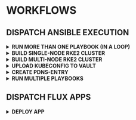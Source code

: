 # WORKFLOWS

## DISPATCH ANSIBLE EXECUTION

<details><summary><b>RUN MORE THAN ONE PLAYBOOK (IN A LOOP)</b></summary>

| NAME              | DESCRIPTION               | EXAMPLES                                                                            |
|-------------------|---------------------------|-------------------------------------------------------------------------------------|
| INVENTORY         | inventory file as string  | manager-proxmox-dev.labul.sva.de |
| PLAYBOOK NAME     | name/path of playbook     | sthings.base_os.setup, sthings.container.tools                                                           |
| EXTRA VARS        | ansible vars (extra vars) |  |
| PRIVATE KEY       | vault secret path         | ssh/data/sthings:privateKey                                                         |
| REQUIREMENTS FILE | path to requirements file | ansible/requirements.yaml                                                           |

</details>

<details><summary><b>BUILD SINGLE-NODE RKE2 CLUSTER</b></summary>

| NAME              | DESCRIPTION               | EXAMPLES                                                                            |
|-------------------|---------------------------|-------------------------------------------------------------------------------------|
| INVENTORY         | inventory file as string  | [initial_master_node]+manager-proxmox-dev.labul.sva.de+[additional_master_nodes]    |
| PLAYBOOK NAME     | name/path of playbook     | sthings.deploy_rke.rke2                                                             |
| EXTRA VARS        | ansible vars (extra vars) | -e cluster_setup=singlenode -e rke2_k8s_version=1.28.9 -e rke2_release_kind=rke2r1 |
| PRIVATE KEY       | vault secret path         | ssh/data/sthings:privateKey                                                         |
| REQUIREMENTS FILE | path to requirements file | ansible/requirements.yaml                                                           |

</details>

<details><summary><b>BUILD MULTI-NODE RKE2 CLUSTER</b></summary>

| NAME              | DESCRIPTION               | EXAMPLES                                                                            |
|-------------------|---------------------------|-------------------------------------------------------------------------------------|
| INVENTORY         | inventory file as string  | [initial_master_node]+manager-proxmox-dev.labul.sva.de+[additional_master_nodes]+manager-proxmox-dev-2.labul.sva.de+manager-proxmox-dev-3.labul.sva.de+    |
| PLAYBOOK NAME     | name/path of playbook     | sthings.deploy_rke.rke2                                                             |
| EXTRA VARS        | ansible vars (extra vars) | -e cluster_setup=multinode |
| PRIVATE KEY       | vault secret path         | ssh/data/sthings:privateKey                                                         |
| REQUIREMENTS FILE | path to requirements file | ansible/requirements.yaml                                                           |

</details>

<details><summary><b>UPLOAD KUBECONFIG TO VAULT</b></summary>

| NAME              | DESCRIPTION               | EXAMPLES                                                                            |
|-------------------|---------------------------|-------------------------------------------------------------------------------------|
| INVENTORY         | inventory file as string  | [initial_master_node]+sandiego2.labul.sva.de+ |
| PLAYBOOK NAME     | name/path of playbook     | ansible/playbooks/upload-kubeconfig-vault.yaml |
| EXTRA VARS        | ansible vars (extra vars) | -e kubeconfig_path=/etc/rancher/rke2/rke2.yaml -e secret_path_kubeconfig=kubeconfigs -e cluster_name=sandiego2 -e target_host=sandiego2 |
| PRIVATE KEY       | vault secret path         | ssh/data/sthings:privateKey                                                         |
| REQUIREMENTS FILE | path to requirements file | ansible/requirements.yaml                                                           |

</details>

<details><summary><b>CREATE PDNS-ENTRY</b></summary>

| NAME              | DESCRIPTION               | EXAMPLES                                                                            |
|-------------------|---------------------------|-------------------------------------------------------------------------------------|
| INVENTORY         | inventory file as string  | localhost |
| PLAYBOOK NAME     | name/path of playbook     | ansible/playbooks/pdns-ingress-entry.yaml |
| EXTRA VARS        | ansible vars (extra vars) | -e hostname=sandiego2 -e ip_address=10.31.103.9 -e entry_zone=sthings-vsphere.labul.sva.de. -e pdns_url=https://pdns-vsphere.labul.sva.de:8443 |
| PRIVATE KEY       | vault secret path         | ssh/data/sthings:privateKey                                                         |
| REQUIREMENTS FILE | path to requirements file | ansible/requirements.yaml                                                           |

</details>

<details><summary><b>RUN MULTIPLE PLAYBOOKS</b></summary>

| NAME              | DESCRIPTION               | EXAMPLES                                                                            |
|-------------------|---------------------------|-------------------------------------------------------------------------------------|
| INVENTORY         | inventory file as string  | [initial_master_node]+losangeles4.labul.sva.de+[additional_master_nodes]+losangeles4-2.labul.sva.de+losangeles4-3.labul.sva.de+ |
| PLAYBOOK NAME     | name/path of playbook     | sthings.deploy_rke.rke2,ansible/playbooks/upload-kubeconfig-vault.yaml |
| EXTRA VARS        | ansible vars (extra vars) | -e cluster_setup=multinode -e kubeconfig_path=/etc/rancher/rke2/rke2.yaml -e secret_path_kubeconfig=kubeconfigs -e cluster_name=losangeles4 -e target_host=losangeles4 -e rke2_k8s_version=1.28.9 -e rke2_release_kind=rke2r1 |
| PRIVATE KEY       | vault secret path         | ssh/data/sthings:privateKey                                                         |
| REQUIREMENTS FILE | path to requirements file | ansible/requirements.yaml                                                           |

</details>


## DISPATCH FLUX APPS

<details><summary><b>DEPLOY APP</b></summary>

| NAME              | DESCRIPTION               | EXAMPLES                                                                            |
|-------------------|---------------------------|-------------------------------------------------------------------------------------|
| CLUSTER-NAME      | name of target flux cluster | sandiego2 |
| APP-NAMES         | name of flux apps | zot; openebs |
| VALUES            | app/cluster specific values | clusterIngressDomain=sandiego2.sthings-vsphere.labul.sva.de, clusterStorageClass=nfs4-csi|

</details>
